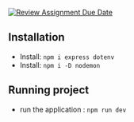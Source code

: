 [![Review Assignment Due Date](https://classroom.github.com/assets/deadline-readme-button-24ddc0f5d75046c5622901739e7c5dd533143b0c8e959d652212380cedb1ea36.svg)](https://classroom.github.com/a/QFq_JnZB)

## Installation
- Install: `npm i express dotenv`
- Install: `npm i -D nodemon`

## Running project
- run the application : `npm run dev`

